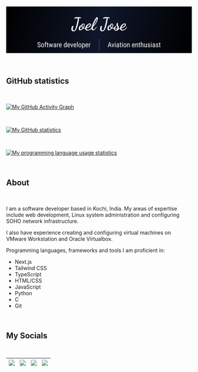 ![Banner](banner.png)

<br>

## GitHub statistics

<br>

[![My GitHub Activity Graph](https://activity-graph.herokuapp.com/graph?username=joeljosedev&bg_color=151515&color=FFFFFF&line=5CBE72&point=FFFFFF&hide_border=true)](https://github.com/joeljosedev)

<br>

[![My GitHub statistics](https://github-readme-stats-neon-three-63.vercel.app/api?username=joeljosedev&theme=dark&hide_border=true&custom_title=Joel%20Jose's%20GitHub%20Statistics&show_icons=true&include_all_commits=true)](https://github.com/joeljosedev)

<br>

[![My programming language usage statistics](https://github-readme-stats-neon-three-63.vercel.app/api/top-langs?username=joeljosedev&theme=dark&hide_border=true&layout=compact&langs_count=10)](https://github.com/joeljosedev)

<br>

## About

<br>

I am a software developer based in Kochi, India. My areas of expertise include web development, Linux system administration and configuring SOHO network infrastructure.

I also have experience creating and configuring virtual machines on VMware Workstation and Oracle Virtualbox.

Programming languages, frameworks and tools I am proficient in:

- Next.js
- Tailwind CSS
- TypeScript
- HTML/CSS
- JavaScript
- Python
- C
- Git

<br>

## My Socials

<br>

| <a href="https://wa.me/+919846642788"><img src="https://img.shields.io/badge/WhatsApp-100C08?logo=whatsapp&logoColor=00E676" height=30px></a> | <a href="https://www.linkedin.com/in/joeljosedev"><img src="https://img.shields.io/badge/LinkedIn-100C08?logo=linkedin&logoColor=0A66C2" height=30px></a> | <a href="https://twitter.com/joeljosedev"><img src="https://img.shields.io/badge/Twitter-100C08?logo=twitter&logoColor=1D9BF0" height=30px></a> | <a href="https://t.me/joeljosedev"><img src="https://img.shields.io/badge/Telegram-100C08?logo=telegram&logoColor=28A8E9" height=30px></a> |
| :-------------------------------------------------------------------------------------------------------------------------------------------: | :-------------------------------------------------------------------------------------------------------------------------------------------------------: | :---------------------------------------------------------------------------------------------------------------------------------------------: | :----------------------------------------------------------------------------------------------------------------------------------------: |
